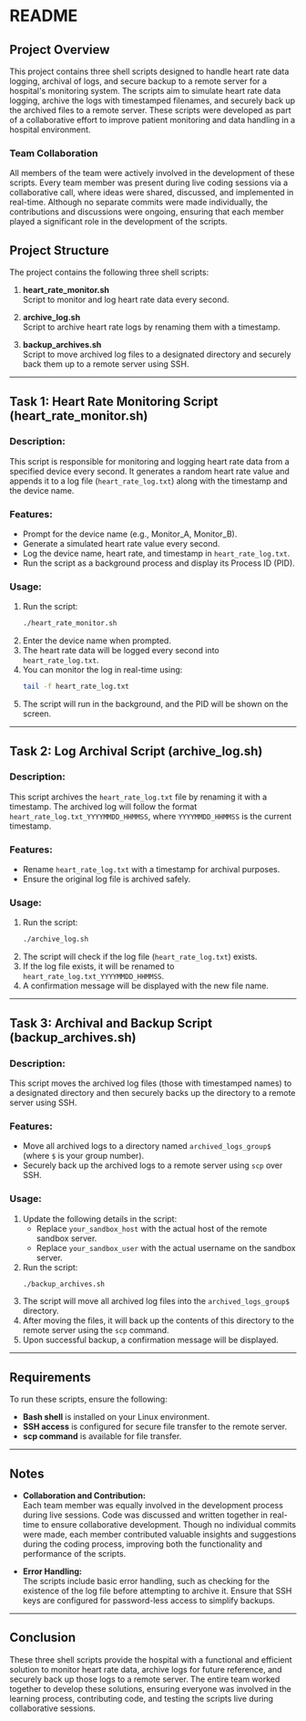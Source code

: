 # README

## Project Overview

This project contains three shell scripts designed to handle heart rate data logging, archival of logs, and secure backup to a remote server for a hospital's monitoring system. The scripts aim to simulate heart rate data logging, archive the logs with timestamped filenames, and securely back up the archived files to a remote server. These scripts were developed as part of a collaborative effort to improve patient monitoring and data handling in a hospital environment.

### Team Collaboration
All members of the team were actively involved in the development of these scripts. Every team member was present during live coding sessions via a collaborative call, where ideas were shared, discussed, and implemented in real-time. Although no separate commits were made individually, the contributions and discussions were ongoing, ensuring that each member played a significant role in the development of the scripts.

## Project Structure

The project contains the following three shell scripts:

1. **heart_rate_monitor.sh**  
   Script to monitor and log heart rate data every second.
   
2. **archive_log.sh**  
   Script to archive heart rate logs by renaming them with a timestamp.
   
3. **backup_archives.sh**  
   Script to move archived log files to a designated directory and securely back them up to a remote server using SSH.

---

## Task 1: Heart Rate Monitoring Script (heart_rate_monitor.sh)

### Description:
This script is responsible for monitoring and logging heart rate data from a specified device every second. It generates a random heart rate value and appends it to a log file (`heart_rate_log.txt`) along with the timestamp and the device name.

### Features:
- Prompt for the device name (e.g., Monitor_A, Monitor_B).
- Generate a simulated heart rate value every second.
- Log the device name, heart rate, and timestamp in `heart_rate_log.txt`.
- Run the script as a background process and display its Process ID (PID).

### Usage:
1. Run the script:  
   ```bash
   ./heart_rate_monitor.sh
   ```
2. Enter the device name when prompted.
3. The heart rate data will be logged every second into `heart_rate_log.txt`.
4. You can monitor the log in real-time using:  
   ```bash
   tail -f heart_rate_log.txt
   ```
5. The script will run in the background, and the PID will be shown on the screen.

---

## Task 2: Log Archival Script (archive_log.sh)

### Description:
This script archives the `heart_rate_log.txt` file by renaming it with a timestamp. The archived log will follow the format `heart_rate_log.txt_YYYYMMDD_HHMMSS`, where `YYYYMMDD_HHMMSS` is the current timestamp.

### Features:
- Rename `heart_rate_log.txt` with a timestamp for archival purposes.
- Ensure the original log file is archived safely.

### Usage:
1. Run the script:  
   ```bash
   ./archive_log.sh
   ```
2. The script will check if the log file (`heart_rate_log.txt`) exists.
3. If the log file exists, it will be renamed to `heart_rate_log.txt_YYYYMMDD_HHMMSS`.
4. A confirmation message will be displayed with the new file name.

---

## Task 3: Archival and Backup Script (backup_archives.sh)

### Description:
This script moves the archived log files (those with timestamped names) to a designated directory and then securely backs up the directory to a remote server using SSH.

### Features:
- Move all archived logs to a directory named `archived_logs_group$` (where `$` is your group number).
- Securely back up the archived logs to a remote server using `scp` over SSH.

### Usage:
1. Update the following details in the script:
   - Replace `your_sandbox_host` with the actual host of the remote sandbox server.
   - Replace `your_sandbox_user` with the actual username on the sandbox server.
2. Run the script:  
   ```bash
   ./backup_archives.sh
   ```
3. The script will move all archived log files into the `archived_logs_group$` directory.
4. After moving the files, it will back up the contents of this directory to the remote server using the `scp` command.
5. Upon successful backup, a confirmation message will be displayed.

---

## Requirements

To run these scripts, ensure the following:

- **Bash shell** is installed on your Linux environment.
- **SSH access** is configured for secure file transfer to the remote server.
- **scp command** is available for file transfer.

---

## Notes

- **Collaboration and Contribution:**  
  Each team member was equally involved in the development process during live sessions. Code was discussed and written together in real-time to ensure collaborative development. Though no individual commits were made, each member contributed valuable insights and suggestions during the coding process, improving both the functionality and performance of the scripts.

- **Error Handling:**  
  The scripts include basic error handling, such as checking for the existence of the log file before attempting to archive it. Ensure that SSH keys are configured for password-less access to simplify backups.

---

## Conclusion

These three shell scripts provide the hospital with a functional and efficient solution to monitor heart rate data, archive logs for future reference, and securely back up those logs to a remote server. The entire team worked together to develop these solutions, ensuring everyone was involved in the learning process, contributing code, and testing the scripts live during collaborative sessions.

